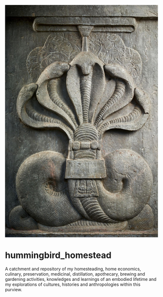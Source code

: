 <a href="assets/images/drum_panel_with_nagaraja_muchalinda_sada_1st_century_bce-1st_century_ce.india_dhulikatta_stupa_karimnagar_district_telanga.jpg">
  <img
    src="assets/images/drum_panel_with_nagaraja_muchalinda_sada_1st_century_bce-1st_century_ce.india_dhulikatta_stupa_karimnagar_district_telanga.jpg"
    alt="Drum Panel with Nagaraja Muchalinda"
    style="max-width: 100%; height: auto;"
  />
</a>

# hummingbird_homestead
A catchment and repository of my homesteading, home economics, culinary, preservation, medicinal, distillation, apothecary, brewing and gardening activities, knowledges and learnings of an embodied lifetime and my explorations of cultures, histories and anthropologies within this purview.
